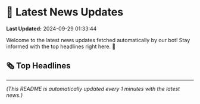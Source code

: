 # 📰 Latest News Updates
**Last Updated:** 2024-09-29 01:33:44

Welcome to the latest news updates fetched automatically by our bot! Stay informed with the top headlines right here. 🚀

## 🗞️ Top Headlines

---
*(This README is automatically updated every 1 minutes with the latest news.)*
